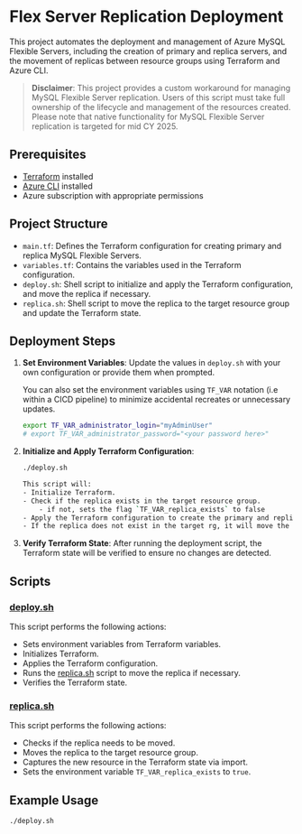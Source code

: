 # Flex Server Replication Deployment

This project automates the deployment and management of Azure MySQL Flexible Servers, including the creation of primary and replica servers, and the movement of replicas between resource groups using Terraform and Azure CLI.
> **Disclaimer**: This project provides a custom workaround for managing MySQL Flexible Server replication. Users of this script must take full ownership of the lifecycle and management of the resources created. Please note that native functionality for MySQL Flexible Server replication is targeted for mid CY 2025.
## Prerequisites

- [Terraform](https://www.terraform.io/downloads.html) installed
- [Azure CLI](https://docs.microsoft.com/en-us/cli/azure/install-azure-cli) installed
- Azure subscription with appropriate permissions

## Project Structure

- `main.tf`: Defines the Terraform configuration for creating primary and replica MySQL Flexible Servers.
- `variables.tf`: Contains the variables used in the Terraform configuration.
- `deploy.sh`: Shell script to initialize and apply the Terraform configuration, and move the replica if necessary.
- `replica.sh`: Shell script to move the replica to the target resource group and update the Terraform state.

## Deployment Steps

1. **Set Environment Variables**: Update the values in `deploy.sh` with your own configuration or provide them when prompted.

    You can also set the environment variables using `TF_VAR` notation (i.e within a CICD pipeline) to minimize accidental recreates or unnecessary updates.

    ```bash
    export TF_VAR_administrator_login="myAdminUser"
    # export TF_VAR_administrator_password="<your password here>"
    ```

2. **Initialize and Apply Terraform Configuration**:
    ```sh
    ./deploy.sh

    This script will:
    - Initialize Terraform.
    - Check if the replica exists in the target resource group.
        - if not, sets the flag `TF_VAR_replica_exists` to false
    - Apply the Terraform configuration to create the primary and replica MySQL Flexible Servers.
    - If the replica does not exist in the target rg, it will move the replica to the target resource group and update the Terraform state.

3. **Verify Terraform State**:
    After running the deployment script, the Terraform state will be verified to ensure no changes are detected.

## Scripts

### [deploy.sh](http://_vscodecontentref_/1)

This script performs the following actions:
- Sets environment variables from Terraform variables.
- Initializes Terraform.
- Applies the Terraform configuration.
- Runs the [replica.sh](http://_vscodecontentref_/2) script to move the replica if necessary.
- Verifies the Terraform state.

### [replica.sh](http://_vscodecontentref_/3)

This script performs the following actions:
- Checks if the replica needs to be moved.
- Moves the replica to the target resource group.
- Captures the new resource in the Terraform state via import.
- Sets the environment variable `TF_VAR_replica_exists` to `true`.

## Example Usage

```sh
./deploy.sh
```